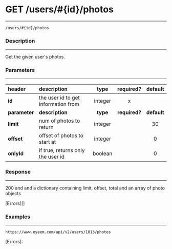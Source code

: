 # GET /users/#{id}/photos 
***
`/users/#{id}/photos`

### Description
***
Get the given user's photos.

### Parameters
***

|header| description| type |required? |default|
|:---------|:--------------|:----------:|:------------:|:------------:|
|**id**|the user id to get information from|integer|x||
|**parameter**| **description**| **type** |**required?** |**default**|
|**limit**|num of photos to return|integer||30|
|**offset**|offset of photos to start at|integer||0|
|**onlyId**|if true, returns only the user id|boolean||0|


### Response
***

200 and and a dictionary containing limit, offset, total and an array of photo objects



[Errors][]

### Examples
***

`https://www.eyeem.com/api/v2/users/1013/photos`







[Errors]: 